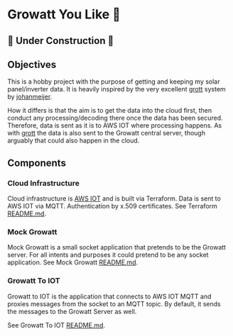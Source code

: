 # Growatt You Like 🌱️

## 🚨️ Under Construction 🚨️

## Objectives
This is a hobby project with the purpose of getting and keeping my solar
panel/inverter data. It is heavily inspired by the very excellent
[grott](https://github.com/johanmeijer/grott) system by
[johanmeijer](https://github.com/johanmeijer).

How it differs is that the aim is to get the data into the cloud first,
then conduct any processing/decoding there once the data has been secured.
Therefore, data is sent as it is to AWS IOT where processing happens. As
with [grott](https://github.com/johanmeijer/grott) the data is also sent
to the Growatt central server, though arguably that could also happen in
the cloud.

## Components
### Cloud Infrastructure
Cloud infrastructure is [AWS IOT](https://aws.amazon.com/iot/) and is built via Terraform.
Data is sent to AWS IOT via MQTT. Authentication by x.509 certificates. See Terraform
[README.md](./terraform/README.md).

### Mock Growatt
Mock Growatt is a small socket application that pretends to be the Growatt server.
For all intents and purposes it could pretend to be any socket application.
See Mock Growatt [README.md](./mock-growatt/README.md).

### Growatt To IOT
Growatt to IOT is the application that connects to AWS IOT MQTT and proxies messages
from the socket to an MQTT topic. By default, it sends the messages to the Growatt
Server as well.

See Growatt To IOT [README.md](./growat-to-iot/README.md).